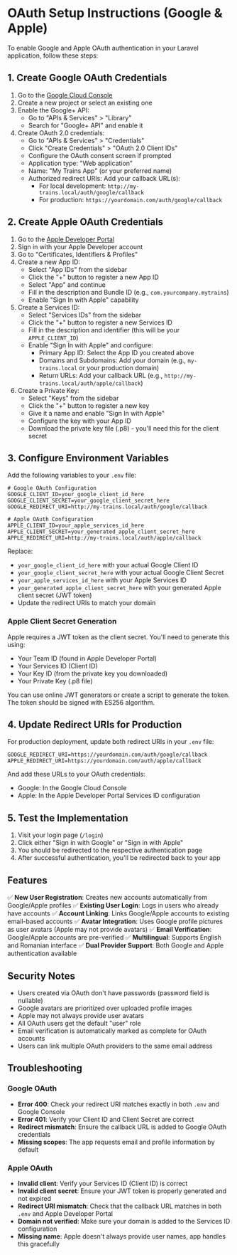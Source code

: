 # OAuth Setup Instructions (Google & Apple)

To enable Google and Apple OAuth authentication in your Laravel application, follow these steps:

## 1. Create Google OAuth Credentials

1. Go to the [Google Cloud Console](https://console.cloud.google.com/)
2. Create a new project or select an existing one
3. Enable the Google+ API:
   - Go to "APIs & Services" > "Library"
   - Search for "Google+ API" and enable it
4. Create OAuth 2.0 credentials:
   - Go to "APIs & Services" > "Credentials"
   - Click "Create Credentials" > "OAuth 2.0 Client IDs"
   - Configure the OAuth consent screen if prompted
   - Application type: "Web application"
   - Name: "My Trains App" (or your preferred name)
   - Authorized redirect URIs: Add your callback URL(s):
     - For local development: `http://my-trains.local/auth/google/callback`
     - For production: `https://yourdomain.com/auth/google/callback`

## 2. Create Apple OAuth Credentials

1. Go to the [Apple Developer Portal](https://developer.apple.com/)
2. Sign in with your Apple Developer account
3. Go to "Certificates, Identifiers & Profiles"
4. Create a new App ID:
   - Select "App IDs" from the sidebar
   - Click the "+" button to register a new App ID
   - Select "App" and continue
   - Fill in the description and Bundle ID (e.g., `com.yourcompany.mytrains`)
   - Enable "Sign In with Apple" capability
5. Create a Services ID:
   - Select "Services IDs" from the sidebar
   - Click the "+" button to register a new Services ID
   - Fill in the description and identifier (this will be your `APPLE_CLIENT_ID`)
   - Enable "Sign In with Apple" and configure:
     - Primary App ID: Select the App ID you created above
     - Domains and Subdomains: Add your domain (e.g., `my-trains.local` or your production domain)
     - Return URLs: Add your callback URL (e.g., `http://my-trains.local/auth/apple/callback`)
6. Create a Private Key:
   - Select "Keys" from the sidebar
   - Click the "+" button to register a new key
   - Give it a name and enable "Sign In with Apple"
   - Configure the key with your App ID
   - Download the private key file (.p8) - you'll need this for the client secret

## 3. Configure Environment Variables

Add the following variables to your `.env` file:

```env
# Google OAuth Configuration
GOOGLE_CLIENT_ID=your_google_client_id_here
GOOGLE_CLIENT_SECRET=your_google_client_secret_here
GOOGLE_REDIRECT_URI=http://my-trains.local/auth/google/callback

# Apple OAuth Configuration
APPLE_CLIENT_ID=your_apple_services_id_here
APPLE_CLIENT_SECRET=your_generated_apple_client_secret_here
APPLE_REDIRECT_URI=http://my-trains.local/auth/apple/callback
```

Replace:
- `your_google_client_id_here` with your actual Google Client ID
- `your_google_client_secret_here` with your actual Google Client Secret
- `your_apple_services_id_here` with your Apple Services ID
- `your_generated_apple_client_secret_here` with your generated Apple client secret (JWT token)
- Update the redirect URIs to match your domain

### Apple Client Secret Generation

Apple requires a JWT token as the client secret. You'll need to generate this using:
- Your Team ID (found in Apple Developer Portal)
- Your Services ID (Client ID)
- Your Key ID (from the private key you downloaded)
- Your Private Key (.p8 file)

You can use online JWT generators or create a script to generate the token. The token should be signed with ES256 algorithm.

## 4. Update Redirect URIs for Production

For production deployment, update both redirect URIs in your `.env` file:

```env
GOOGLE_REDIRECT_URI=https://yourdomain.com/auth/google/callback
APPLE_REDIRECT_URI=https://yourdomain.com/auth/apple/callback
```

And add these URLs to your OAuth credentials:
- Google: In the Google Cloud Console
- Apple: In the Apple Developer Portal Services ID configuration

## 5. Test the Implementation

1. Visit your login page (`/login`)
2. Click either "Sign in with Google" or "Sign in with Apple"
3. You should be redirected to the respective authentication page
4. After successful authentication, you'll be redirected back to your app

## Features

✅ **New User Registration**: Creates new accounts automatically from Google/Apple profiles
✅ **Existing User Login**: Logs in users who already have accounts
✅ **Account Linking**: Links Google/Apple accounts to existing email-based accounts
✅ **Avatar Integration**: Uses Google profile pictures as user avatars (Apple may not provide avatars)
✅ **Email Verification**: Google/Apple accounts are pre-verified
✅ **Multilingual**: Supports English and Romanian interface
✅ **Dual Provider Support**: Both Google and Apple authentication available

## Security Notes

- Users created via OAuth don't have passwords (password field is nullable)
- Google avatars are prioritized over uploaded profile images
- Apple may not always provide user avatars
- All OAuth users get the default "user" role
- Email verification is automatically marked as complete for OAuth accounts
- Users can link multiple OAuth providers to the same email address

## Troubleshooting

### Google OAuth
- **Error 400**: Check your redirect URI matches exactly in both `.env` and Google Console
- **Error 401**: Verify your Client ID and Client Secret are correct
- **Redirect mismatch**: Ensure the callback URL is added to Google OAuth credentials
- **Missing scopes**: The app requests email and profile information by default

### Apple OAuth
- **Invalid client**: Verify your Services ID (Client ID) is correct
- **Invalid client secret**: Ensure your JWT token is properly generated and not expired
- **Redirect URI mismatch**: Check that the callback URL matches in both `.env` and Apple Developer Portal
- **Domain not verified**: Make sure your domain is added to the Services ID configuration
- **Missing name**: Apple doesn't always provide user names, app handles this gracefully

